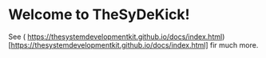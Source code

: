 # Welcome to TheSyDeKick!

See ( https://thesystemdevelopmentkit.github.io/docs/index.html)[https://thesystemdevelopmentkit.github.io/docs/index.html] fir much more.


